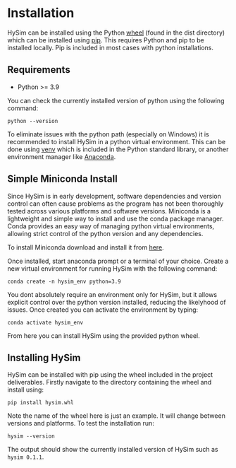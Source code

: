 # Installation

HySim can be installed using the Python [wheel](https://pypi.org/project/wheel/) (found in the dist directory) which can be installed using [pip](https://pypi.org/project/pip/). This requires Python and pip to be installed locally. Pip is included in most cases with python installations.

## Requirements
- Python >= 3.9

You can check the currently installed version of python using the following command:

```console
python --version
```

To eliminate issues with the python path (especially on Windows) it is recommended to install HySim in a python virtual environment. This can be done using [venv](https://docs.python.org/3/tutorial/venv.html) which is included in the Python standard library, or another environment manager like [Anaconda](https://www.anaconda.com/).


## Simple Miniconda Install

Since HySim is in early development, software dependencies and version control can often cause problems as the program has not been thoroughly tested across various platforms and software versions. Miniconda is a lightweight and simple way to install and use the conda package manager. Conda provides an easy way of managing python virtual environments, allowing strict control of the python version and any dependencies.

To install Miniconda download and install it from [here](https://docs.conda.io/en/latest/miniconda.html).

Once installed, start anaconda prompt or a terminal of your choice. Create a new virtual environment for running HySim with the following command:

```console
conda create -n hysim_env python=3.9
```

You dont absolutely require an environment only for HySim, but it allows explicit control over the python version installed, reducing the likelyhood of issues. Once created you can activate the environment by typing:

```console
conda activate hysim_env
```

From here you can install HySim using the provided python wheel.


## Installing HySim

HySim can be installed with pip using the wheel included in the project deliverables. Firstly navigate to the directory containing the wheel and install using:

```console
pip install hysim.whl
```
Note the name of the wheel here is just an example. It will change between versions and platforms. To test the installation run:

```console
hysim --version
```
The output should show the currently installed version of HySim such as ```hysim 0.1.1```.
